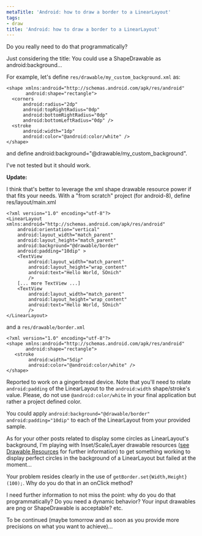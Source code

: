 ```yaml
---
metaTitle: 'Android: how to draw a border to a LinearLayout'
tags:
- draw
title: 'Android: how to draw a border to a LinearLayout'
---
```


Do you really need to do that programmatically?


Just considering the title: You could use a ShapeDrawable as android:background…


For example, let's define `res/drawable/my_custom_background.xml` as:



```
<shape xmlns:android="http://schemas.android.com/apk/res/android"
       android:shape="rectangle">
  <corners
      android:radius="2dp"
      android:topRightRadius="0dp"
      android:bottomRightRadius="0dp"
      android:bottomLeftRadius="0dp" />
  <stroke
      android:width="1dp"
      android:color="@android:color/white" />
</shape>

```

and define android:background="@drawable/my\_custom\_background".


I've not tested but it should work.


**Update:**


I think that's better to leverage the xml shape drawable resource power if that fits your needs. With a "from scratch" project (for android-8), define res/layout/main.xml



```
<?xml version="1.0" encoding="utf-8"?>
<LinearLayout xmlns:android="http://schemas.android.com/apk/res/android"
    android:orientation="vertical"
    android:layout_width="match_parent"
    android:layout_height="match_parent"
    android:background="@drawable/border"
    android:padding="10dip" >
    <TextView
        android:layout_width="match_parent"
        android:layout_height="wrap_content"
        android:text="Hello World, SOnich"
        />
    [... more TextView ...]
    <TextView
        android:layout_width="match_parent"
        android:layout_height="wrap_content"
        android:text="Hello World, SOnich"
        />
</LinearLayout>

```

and a `res/drawable/border.xml`



```
<?xml version="1.0" encoding="utf-8"?>
<shape xmlns:android="http://schemas.android.com/apk/res/android"
       android:shape="rectangle">
   <stroke
        android:width="5dip"
        android:color="@android:color/white" />
</shape>

```

Reported to work on a gingerbread device. Note that you'll need to relate `android:padding` of the LinearLayout to the `android:width` shape/stroke's value. Please, do not use `@android:color/white` in your final application but rather a project defined color.


You could apply `android:background="@drawable/border" android:padding="10dip"` to each of the LinearLayout from your provided sample.


As for your other posts related to display some circles as LinearLayout's background, I'm playing with Inset/Scale/Layer drawable resources ([see Drawable Resources](http://developer.android.com/guide/topics/resources/drawable-resource.html) for further information) to get something working to display perfect circles in the background of a LinearLayout but failed at the moment…


Your problem resides clearly in the use of `getBorder.set{Width,Height}(100);`. Why do you do that in an onClick method?


I need further information to not miss the point: why do you do that programmatically? Do you need a dynamic behavior? Your input drawables are png or ShapeDrawable is acceptable? etc.


To be continued (maybe tomorrow and as soon as you provide more precisions on what you want to achieve)…

